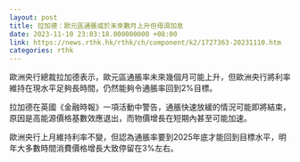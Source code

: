 ```yaml
---
layout: post
title: 拉加德：歐元區通脹或於未來數月上升但毋須加息
date: 2023-11-10 23:03:18.000000000 +08:00
link: https://news.rthk.hk/rthk/ch/component/k2/1727363-20231110.htm
categories: rthk
---
```


歐洲央行總裁拉加德表示，歐元區通脹率未來幾個月可能上升，但歐洲央行將利率維持在現水平足夠長時間，仍然能夠令通脹率回到2%目標。

拉加德在英國《金融時報》一項活動中警告，通脹快速放緩的情況可能即將結束，原因是高能源價格基數效應退出，而物價增長在短期內甚至可能加速。

歐洲央行上月維持利率不變，但認為通脹率要到2025年底才能回到目標水平，明年大多數時間消費價格增長大致停留在3%左右。
